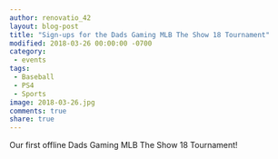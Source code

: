```yaml
---
author: renovatio_42
layout: blog-post
title: "Sign-ups for the Dads Gaming MLB The Show 18 Tournament"
modified: 2018-03-26 00:00:00 -0700
category:
 - events
tags:
 - Baseball
 - PS4
 - Sports
image: 2018-03-26.jpg
comments: true
share: true
---
```


Our first offline Dads Gaming MLB The Show 18 Tournament! 